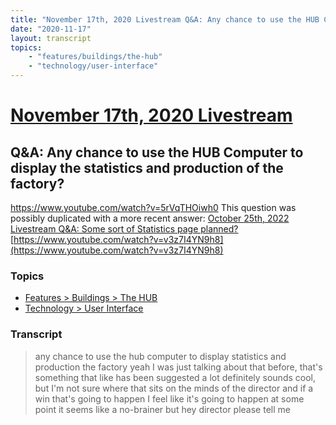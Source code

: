 ```yaml
---
title: "November 17th, 2020 Livestream Q&A: Any chance to use the HUB Computer to display the statistics and production of the factory?"
date: "2020-11-17"
layout: transcript
topics:
    - "features/buildings/the-hub"
    - "technology/user-interface"
---
```

# [November 17th, 2020 Livestream](../2020-11-17.md)
## Q&A: Any chance to use the HUB Computer to display the statistics and production of the factory?
https://www.youtube.com/watch?v=5rVqTHOiwh0
This question was possibly duplicated with a more recent answer: [October 25th, 2022 Livestream Q&A: Some sort of Statistics page planned?](./yt-v3z7I4YN9h8.md) [https://www.youtube.com/watch?v=v3z7I4YN9h8](https://www.youtube.com/watch?v=v3z7I4YN9h8)


### Topics
* [Features > Buildings > The HUB](../topics/features/buildings/the-hub.md)
* [Technology > User Interface](../topics/technology/user-interface.md)

### Transcript

> any chance to use the hub computer to display statistics and production the factory yeah I was just talking about that before, that's something that like has been suggested a lot definitely sounds cool, but I'm not sure where that sits on the minds of the director and if a win that's going to happen I feel like it's going to happen at some point it seems like a no-brainer but hey director please tell me
